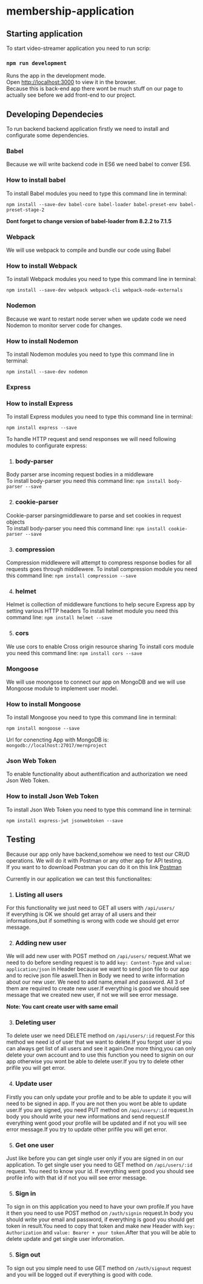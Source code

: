 # membership-application

## Starting application

To start video-streamer application you need to run scrip: 

### `npm run development`

Runs the app in the development mode.\
Open [http://localhost:3000](http://localhost:3000) to view it in the browser.\
Because this is back-end app there wont be much stuff on our page to actually see before we add front-end to our project.

## Developing Dependecies

To run backend backend application firstly we need to install and configurate some dependencies.

###  Babel

Because we will write backend code in ES6 we need babel to conver ES6.

### How to install babel

To install Babel modules you need to type this command line in terminal:

`npm install --save-dev babel-core babel-loader babel-preset-env babel-preset-stage-2`

**Dont forget to change version of babel-loader from 8.2.2 to 7.1.5**

###  Webpack

We will use webpack to compile and bundle our code using Babel

### How to install Webpack

To install Webpack modules you need to type this command line in terminal:

`npm install --save-dev webpack webpack-cli webpack-node-externals`

###  Nodemon

Because we want to restart node server when we update code we need Nodemon to monitor server code for changes.

### How to install Nodemon

To install Nodemon modules you need to type this command line in terminal:

`npm install --save-dev nodemon`

###  Express


### How to install Express

To install Express modules you need to type this command line in terminal:

`npm install express --save`

To handle HTTP request and send responses we will need following modules to configurate express:
1. ### body-parser
Body parser arse incoming request bodies in a middleware\
To install body-parser you need this command line:
`npm install body-parser --save`

2.  ### cookie-parser
Cookie-parser parsingmiddleware to parse and set cookies in request objects\
To install body-parser you need this command line:
`npm install cookie-parser --save`

3.  ### compression
Compression middlewere will attempt to compress response bodies for all requests goes through middlewere.
To install compression module you need this command line:
`npm install compression --save`

4.  ### helmet
Helmet is collection of middleware functions to help secure Express app by setting various HTTP headers
To install helmet module you need this command line:
`npm install helmet --save`

5.  ### cors
We use cors to enable Cross origin resource sharing
To install cors module you need this command line:
`npm install cors --save`

###  Mongoose

We will use moongose to connect our app on MongoDB and we will use Mongoose module to implement user model.

### How to install Mongoose

To install Mongoose you need to type this command line in terminal:

`npm install mongoose --save`

Url for conencting App with MongoDB is:
`mongodb://localhost:27017/mernproject`

###  Json Web Token

To enable functionality about authentification and authorization we need Json Web Token.

### How to install Json Web Token

To install Json Web Token you need to type this command line in terminal:

`npm install express-jwt jsonwebtoken --save`

## Testing

Because our app only have backend,somehow we need to test our CRUD operations. We will do it with Postman or any other app for API testing.\
If you want to to download Postman you can do it on this link [Postman](https://www.postman.com)

Currently in our application we can test this functionalites:

1. ### Listing all users
For this functionality we just need to GET all users with `/api/users/`\
If everything is OK we should get array of all users and their informations,but if something is wrong with code we should get error message.

2. ### Adding new user

We will add new user with POST method on `/api/users/` request.What we need to do before sending request is to add `key: Content-Type` and `value: application/json` in Header because we want to send json file to our app and to recive json file aswell.Then in Body we need to write information about our new user. We need to add name,email and password.
All 3 of them are required to create new user.If everything is good we should see message that we created new user, if not we will see error message.

**Note: You cant create user with same email**

3. ### Deleting user

To delete user we need DELETE method on `/api/users/:id` request.For this method we need id of user that we want to delete.If you forgot user id you can always get list of all users and see it again.One more thing,you can only delete your own account and to use this function you need to signin on our app otherwise you wont be able to delete user.If you try to delete other prifile you will get error.


4. ### Update user

Firstly you can only update your profile and to be able to update it you will need to be signed in app. If you are not then you wont be able to update user.If you are signed, you need PUT method on `/api/users/:id` request.In body you should write your new informations and send request.If everything went good your profile will be updated and if not you will see error message.If you try to update other prifile you will get error.

5. ### Get one user

Just like before you can get single user only if you are signed in on our application. To get single user you need to GET method on `/api/users/:id` request. You need to know your id. If everything went good you should see profile info with that id if not you will see error message.

5. ### Sign in

To sign in on this application you need to have your own profile.If you have it then you need to use POST method on `/auth/signin` request.In body you should write your email and password, if everything is good you should get token in result.You need to copy that token and make new Header with `key: Authorization` and `value: Bearer + your token`.After that you will be able to delete update and get single user inforomation.


5. ### Sign out

To sign out you simple need to use GET method on `/auth/signout` request and you will be logged out if everything is good with code.
